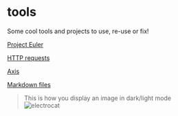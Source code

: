 # tools
Some cool tools and projects to use, re-use or fix! 

[Project Euler](https://projecteuler.net/archives)   

[HTTP requests](https://www.twilio.com/blog/5-ways-to-make-http-requests-in-java)   

[Axis](https://axis.apache.org/axis/java/user-guide.html)   

[Markdown files](https://docs.github.com/en/get-started/writing-on-github/getting-started-with-writing-and-formatting-on-github/basic-writing-and-formatting-syntax)   

> This is how you display an image in dark/light mode    
![electrocat](https://myoctocat.com/assets/images/base-octocat.svg#gh-dark-mode-only)   
